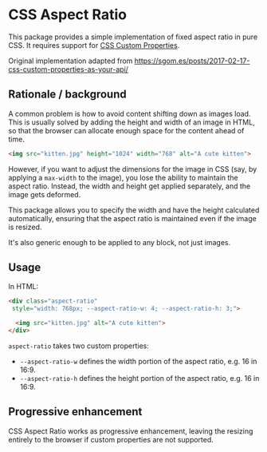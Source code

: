 # CSS Aspect Ratio

This package provides a simple implementation of fixed aspect ratio in pure CSS.
It requires support for [CSS Custom Properties](https://www.w3.org/TR/css-variables-1/).

Original implementation adapted from
https://sgom.es/posts/2017-02-17-css-custom-properties-as-your-api/


## Rationale / background

A common problem is how to avoid content shifting down as images load. This is usually solved by
adding the height and width of an image in HTML, so that the browser can allocate enough space
for the content ahead of time.

```html
<img src="kitten.jpg" height="1024" width="768" alt="A cute kitten">
```

However, if you want to adjust the dimensions for the image in CSS (say, by applying a `max-width`
to the image), you lose the ability to maintain the aspect ratio. Instead, the width and height
get applied separately, and the image gets deformed.

This package allows you to specify the width and have the height calculated automatically,
ensuring that the aspect ratio is maintained even if the image is resized.

It's also generic enough to be applied to any block, not just images.


## Usage

In HTML:

```html
<div class="aspect-ratio"
 style="width: 768px; --aspect-ratio-w: 4; --aspect-ratio-h: 3;">

  <img src="kitten.jpg" alt="A cute kitten">
</div>
```

`aspect-ratio` takes two custom properties:
- `--aspect-ratio-w` defines the width portion of the aspect ratio, e.g. 16 in 16:9.
- `--aspect-ratio-h` defines the height portion of the aspect ratio, e.g. 16 in 16:9.


## Progressive enhancement

CSS Aspect Ratio works as progressive enhancement, leaving the resizing entirely to the browser
if custom properties are not supported.
